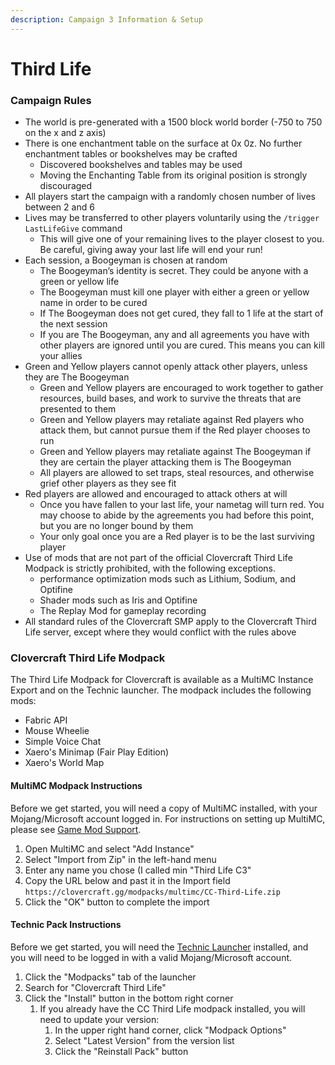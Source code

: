 ```yaml
---
description: Campaign 3 Information & Setup
---
```


# Third Life



### Campaign Rules

* The world is pre-generated with a 1500 block world border (-750 to 750 on the x and z axis)
* There is one enchantment table on the surface at 0x 0z. No further enchantment tables or bookshelves may be crafted
  * Discovered bookshelves and tables may be used
  * Moving the Enchanting Table from its original position is strongly discouraged
* All players start the campaign with a randomly chosen number of lives between 2 and 6
* Lives may be transferred to other players voluntarily using the `/trigger LastLifeGive` command
  * This will give one of your remaining lives to the player closest to you. Be careful, giving away your last life will end your run!
* Each session, a Boogeyman is chosen at random
  * The Boogeyman’s identity is secret. They could be anyone with a green or yellow life
  * The Boogeyman must kill one player with either a green or yellow name in order to be cured
  * If The Boogeyman does not get cured, they fall to 1 life at the start of the next session
  * If you are The Boogeyman, any and all agreements you have with other players are ignored until you are cured. This means you can kill your allies
* Green and Yellow players cannot openly attack other players, unless they are The Boogeyman
  * Green and Yellow players are encouraged to work together to gather resources, build bases, and work to survive the threats that are presented to them
  * Green and Yellow players may retaliate against Red players who attack them, but cannot pursue them if the Red player chooses to run
  * Green and Yellow players may retaliate against The Boogeyman if they are certain the player attacking them is The Boogeyman
  * All players are allowed to set traps, steal resources, and otherwise grief other players as they see fit
* Red players are allowed and encouraged to attack others at will
  * Once you have fallen to your last life, your nametag will turn red. You may choose to abide by the agreements you had before this point, but you are no longer bound by them
  * Your only goal once you are a Red player is to be the last surviving player
* Use of mods that are not part of the official Clovercraft Third Life Modpack is strictly prohibited, with the following exceptions.
  * performance optimization mods such as Lithium, Sodium, and Optifine
  * Shader mods such as Iris and Optifine
  * The Replay Mod for gameplay recording
* All standard rules of the Clovercraft SMP apply to the Clovercraft Third Life server, except where they would conflict with the rules above

### Clovercraft Third Life Modpack

The Third Life Modpack for Clovercraft is available as a MultiMC Instance Export and on the Technic launcher. The modpack includes the following mods:

* Fabric API
* Mouse Wheelie
* Simple Voice Chat
* Xaero's Minimap (Fair Play Edition)
* Xaero's World Map

#### MultiMC Modpack Instructions

Before we get started, you will need a copy of MultiMC installed, with your Mojang/Microsoft account logged in. For instructions on setting up MultiMC, please see [Game Mod Support](game-mod-support/#installing-the-modpack).

1. Open MultiMC and select "Add Instance"
2. Select "Import from Zip" in the left-hand menu
3. Enter any name you chose (I called min "Third Life C3"
4. Copy the URL below and past it in the Import field \
   `https://clovercraft.gg/modpacks/multimc/CC-Third-Life.zip`
5. Click the "OK" button to complete the import

#### Technic Pack Instructions

Before we get started, you will need the [Technic Launcher](https://www.technicpack.net/download) installed, and you will need to be logged in with a valid Mojang/Microsoft account.

1. Click the "Modpacks" tab of the launcher
2. Search for "Clovercraft Third Life"
3. Click the "Install" button in the bottom right corner
   1. If you already have the CC Third Life modpack installed, you will need to update your version:
      1. In the upper right hand corner, click "Modpack Options"
      2. Select "Latest Version" from the version list
      3. Click the "Reinstall Pack" button

